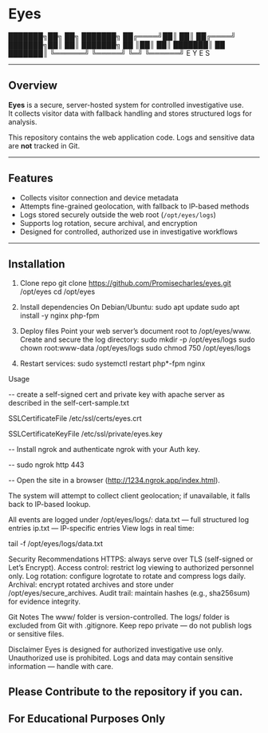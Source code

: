 # Eyes

███████╗██╗ ██╗   ███████╗
██╔════╝██║ ██║   ██╔════╝
███████╗██║ ██║   ███████╗
██       ║██║     ██║
███████║  ██      ███████║
╚══════╝ ╚═════╝ ╚═╝ ╚══════╝
E Y E S

---

## Overview
**Eyes** is a secure, server-hosted system for controlled investigative use.  
It collects visitor data with fallback handling and stores structured logs for analysis.  

This repository contains the web application code. Logs and sensitive data are **not** tracked in Git.

---

## Features
- Collects visitor connection and device metadata  
- Attempts fine-grained geolocation, with fallback to IP-based methods  
- Logs stored securely outside the web root (`/opt/eyes/logs`)  
- Supports log rotation, secure archival, and encryption  
- Designed for controlled, authorized use in investigative workflows  

---

## Installation

1. Clone repo
git clone https://github.com/Promisecharles/eyes.git /opt/eyes
cd /opt/eyes

2. Install dependencies
On Debian/Ubuntu:
sudo apt update
sudo apt install -y nginx php-fpm

4. Deploy files
Point your web server’s document root to /opt/eyes/www.
Create and secure the log directory:
sudo mkdir -p /opt/eyes/logs
sudo chown root:www-data /opt/eyes/logs
sudo chmod 750 /opt/eyes/logs

5. Restart services:
sudo systemctl restart php*-fpm nginx


Usage

-- create a self-signed cert and private key with apache server as described in the self-cert-sample.txt

SSLCertificateFile /etc/ssl/certs/eyes.crt

SSLCertificateKeyFile /etc/ssl/private/eyes.key

-- Install ngrok and authenticate ngrok with your Auth key.

-- sudo ngrok http 443

-- Open the site in a browser (http://1234.ngrok.app/index.html).

The system will attempt to collect client geolocation; if unavailable, it falls back to IP-based lookup.

All events are logged under /opt/eyes/logs/:
data.txt — full structured log entries
ip.txt — IP-specific entries
View logs in real time:


tail -f /opt/eyes/logs/data.txt

Security Recommendations
HTTPS: always serve over TLS (self-signed or Let’s Encrypt).
Access control: restrict log viewing to authorized personnel only.
Log rotation: configure logrotate to rotate and compress logs daily.
Archival: encrypt rotated archives and store under /opt/eyes/secure_archives.
Audit trail: maintain hashes (e.g., sha256sum) for evidence integrity.

Git Notes
The www/ folder is version-controlled.
The logs/ folder is excluded from Git with .gitignore.
Keep repo private — do not publish logs or sensitive files.

Disclaimer
Eyes is designed for authorized investigative use only.
Unauthorized use is prohibited. Logs and data may contain sensitive information — handle with care.

## Please Contribute to the repository if you can. ##
## For Educational Purposes Only ##
